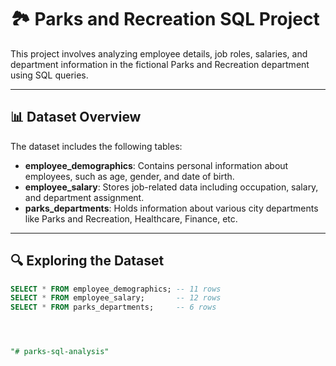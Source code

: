 # 🏞️ Parks and Recreation SQL Project

This project involves analyzing employee details, job roles, salaries, and department information in the fictional Parks and Recreation department using SQL queries.

---

## 📊 Dataset Overview

The dataset includes the following tables:

- **employee_demographics**: Contains personal information about employees, such as age, gender, and date of birth.
- **employee_salary**: Stores job-related data including occupation, salary, and department assignment.
- **parks_departments**: Holds information about various city departments like Parks and Recreation, Healthcare, Finance, etc.

---

## 🔍 Exploring the Dataset

```sql
SELECT * FROM employee_demographics; -- 11 rows  
SELECT * FROM employee_salary;       -- 12 rows  
SELECT * FROM parks_departments;     -- 6 rows  




"# parks-sql-analysis" 
